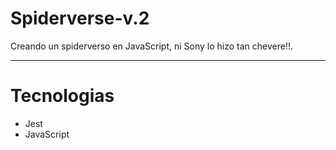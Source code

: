 # Spiderverse-v.2

Creando un spiderverso en JavaScript, ni Sony lo hizo tan chevere!!.
____
# Tecnologias
* Jest
* JavaScript

